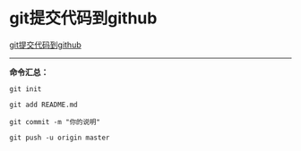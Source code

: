 # git提交代码到github

[git提交代码到github](https://blog.csdn.net/hejjunlin/article/details/52117504)

-------------------------------------

**命令汇总：**

```
git init
```



```
git add README.md
```



```
git commit -m "你的说明"
```



```git push -u origin master
git push -u origin master
```

